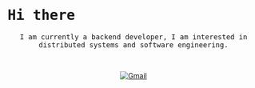 # <samp>Hi there</samp>

<p align="center">
    <samp><strong></strong>I am currently a backend developer, I am interested in distributed systems and software engineering</strong>.</samp>
</p>
<br>

<!-- <p align="center">
    <samp>Some languages and technologies I've been focusing on lately:</samp>
</p> -->

<div align="center">
    <!-- <samp>
        <strong>
            &bull; C &bull; C++ &bull; C# &bull; JAVA &bull; JAVASCRIPT &bull; TYPESCRIPT &bull; PYTHON
            &bull; NODE.JS &bull; NEST.JS &bull; SQL &bull; NOSQL &bull;
        </strong>
        <br>
    </samp>
    <br> -->
    <!--<img src="https://raw.githubusercontent.com/KauanIzidoro/KauanIzidoro/main/assets/RRsS.gif" alt="ASCII animation">
</div>-->

<div align="center">

[![Gmail](https://img.shields.io/badge/-Gmail-darkorange?style=flat-square&logo=gmail&logoColor=white)](mailto:cnttkauan@gmail.com)

</div>

